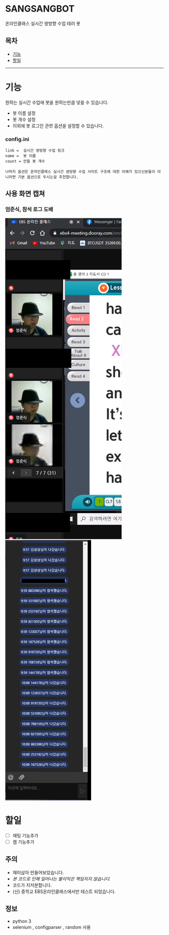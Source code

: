 # SANGSANGBOT
온라인클래스 실시간 쌍방향 수업 테러 봇

## 목차

- [기능](#기능)
- [할일](#할일)

----

# 기능

원하는 실시간 수업에 봇을 원하는만큼 넣을 수 있습니다.

- 봇 이름 설정
- 봇 개수 설정
- 이외에 봇 로그인 관련 옵션을 설정할 수 있습니다.

### config.ini
	link =  실시간 쌍방향 수업 링크
	name =  봇 이름
	count = 만들 봇 개수
  
	나머지 옵션은 온라인클래스 실시간 쌍방향 수업 사이트 구조에 대한 이해가 있으신분들이 아니라면 기본 옵션으로 두시는걸 추천합니다.
	
## 사용 화면 캡쳐

### 엄준식, 참석 로그 도배
![preview](엄준식.PNG) ![preview](참석%20도배.png)

# 할일

- [ ] 채팅 기능추가
- [ ] 캠 기능추가

## 주의

- 재미삼아 만들어보았습니다.
- *본 코드로 인해 일어나는 불이익은 책임지지 않습니다.*
- 코드가 지저분합니다.
- (신) 중학교 EBS온라인클래스에서만 테스트 되었습니다.

## 정보

- python 3
- selenium , configparser , random 사용
